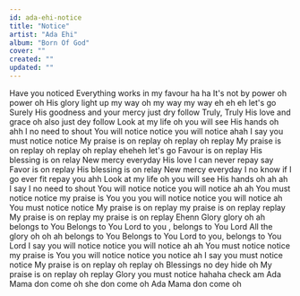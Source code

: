 ```yaml
---
id: ada-ehi-notice
title: "Notice"
artist: "Ada Ehi"
album: "Born Of God"
cover: ""
created: ""
updated: ""
---
```


Have you noticed
Everything works in my favour ha ha
It's not by power oh power oh
His glory light up my way oh my way my way eh eh eh
let's go
Surely His goodness and your mercy just dry follow
Truly, Truly His love and grace oh also just dey follow
Look at my life oh you will see His hands oh ahh
I no need to shout
You will notice notice you will notice ahah
I say you must notice notice
My praise is on replay oh replay oh replay
My praise is on replay oh replay oh replay eheheh
let's go
Favour is on replay His blessing is on relay
New mercy everyday His love I can never repay say
Favor is on replay His blessing is on relay
New mercy everyday
I no know if I go ever fit repay you ahh
Look at my life oh you will see His hands oh ah ah
I say I no need to shout
You will notice notice you will notice ah ah
You must notice notice my praise is
You you you will notice notice you will notice ah
You must notice notice
My praise is on replay my praise is on replay replay
My praise is on replay my praise is on replay
Ehenn
Glory glory oh ah belongs to You
Belongs to You Lord to you , belongs to You Lord
All the glory oh oh ah belongs to You
Belongs to You Lord to you, belongs to You Lord
I say you will notice notice you will notice ah ah
You must notice notice my praise is
You you will notice notice you notice ah
I say you must notice notice
My praise is on replay oh replay oh
Blessings no dey hide oh
My praise is on replay oh replay
Glory you must notice
hahaha check am
Ada Mama don come oh she don come oh
Ada Mama don come oh